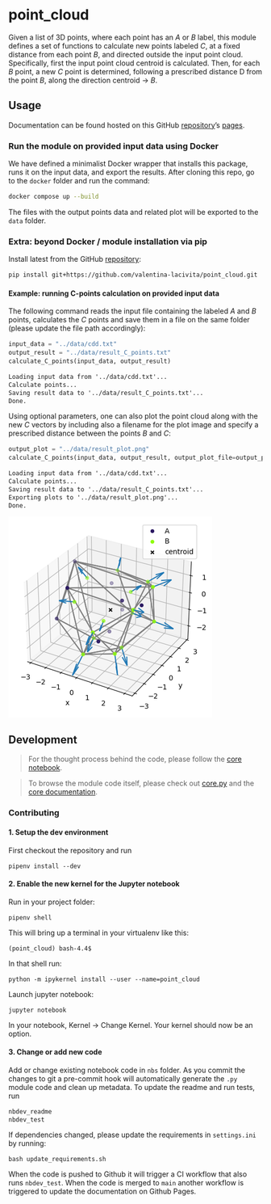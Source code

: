 # point_cloud


<!-- WARNING: THIS FILE WAS AUTOGENERATED! DO NOT EDIT! -->

Given a list of 3D points, where each point has an *A* or *B* label,
this module defines a set of functions to calculate new points labeled
*C*, at a fixed distance from each point *B*, and directed outside the
input point cloud. Specifically, first the input point cloud centroid is
calculated. Then, for each *B* point, a new *C* point is determined,
following a prescribed distance D from the point *B*, along the
direction centroid -\> *B*.

## Usage

Documentation can be found hosted on this GitHub
[repository](https://github.com/valentina-lacivita/point_cloud)’s
[pages](https://valentina-lacivita.github.io/point_cloud/).

### Run the module on provided input data using Docker

We have defined a minimalist Docker wrapper that installs this package,
runs it on the input data, and export the results. After cloning this
repo, go to the `docker` folder and run the command:

``` sh
docker compose up --build
```

The files with the output points data and related plot will be exported
to the `data` folder.

### Extra: beyond Docker / module installation via pip

Install latest from the GitHub
[repository](https://github.com/valentina-lacivita/point_cloud):

``` sh
pip install git+https://github.com/valentina-lacivita/point_cloud.git
```

#### Example: running C-points calculation on provided input data

The following command reads the input file containing the labeled *A*
and *B* points, calculates the *C* points and save them in a file on the
same folder (please update the file path accordingly):

``` python
input_data = "../data/cdd.txt"
output_result = "../data/result_C_points.txt"
calculate_C_points(input_data, output_result)
```

    Loading input data from '../data/cdd.txt'...
    Calculate points...
    Saving result data to '../data/result_C_points.txt'...
    Done.

Using optional parameters, one can also plot the point cloud along with
the new *C* vectors by including also a filename for the plot image and
specify a prescribed distance between the points *B* and *C*:

``` python
output_plot = "../data/result_plot.png"
calculate_C_points(input_data, output_result, output_plot_file=output_plot, distance=1.0)
```

    Loading input data from '../data/cdd.txt'...
    Calculate points...
    Saving result data to '../data/result_C_points.txt'...
    Exporting plots to '../data/result_plot.png'...
    Done.

![](index_files/figure-commonmark/cell-3-output-2.png)

## Development

> For the thought process behind the code, please follow the [core
> notebook](https://github.com/valentina-lacivita/point_cloud/blob/main/nbs/00_core.ipynb).

> To browse the module code itself, please check out
> [core.py](https://github.com/valentina-lacivita/point_cloud/blob/main/point_cloud/core.py)
> and the [core
> documentation](https://valentina-lacivita.github.io/point_cloud/core.html).

### Contributing

#### 1. Setup the dev environment

First checkout the repository and run

``` shell
pipenv install --dev
```

#### 2. Enable the new kernel for the Jupyter notebook

Run in your project folder:

``` shell
pipenv shell
```

This will bring up a terminal in your virtualenv like this:

``` shell
(point_cloud) bash-4.4$
```

In that shell run:

``` shell
python -m ipykernel install --user --name=point_cloud
```

Launch jupyter notebook:

``` shell
jupyter notebook
```

In your notebook, Kernel -\> Change Kernel. Your kernel should now be an
option.

#### 3. Change or add new code

Add or change existing notebook code in `nbs` folder. As you commit the
changes to git a pre-commit hook will automatically generate the `.py`
module code and clean up metadata. To update the readme and run tests,
run

``` shell
nbdev_readme
nbdev_test
```

If dependencies changed, please update the requirements in
`settings.ini` by running:

``` shell
bash update_requirements.sh
```

When the code is pushed to Github it will trigger a CI workflow that
also runs `nbdev_test`. When the code is merged to `main` another
workflow is triggered to update the documentation on Github Pages.
